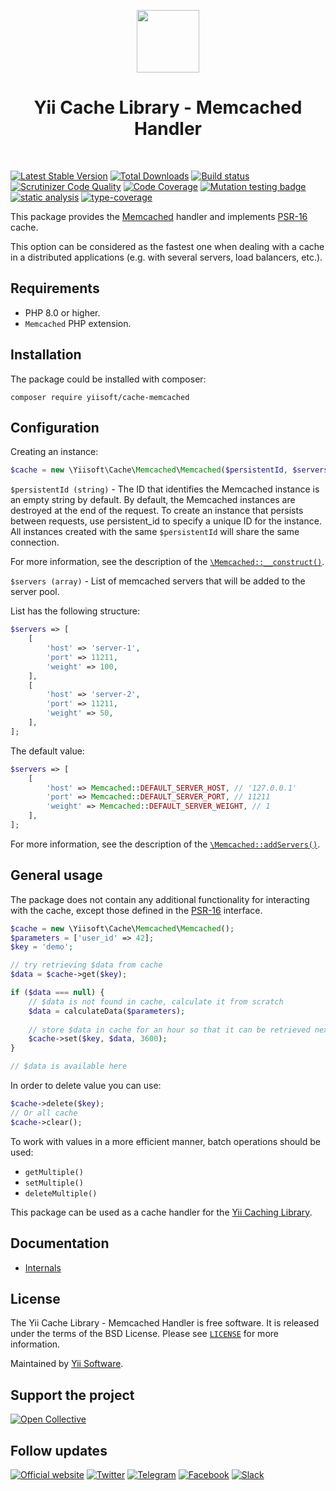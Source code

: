 <p align="center">
    <a href="https://github.com/yiisoft" target="_blank">
        <img src="https://yiisoft.github.io/docs/images/yii_logo.svg" height="100px">
    </a>
    <h1 align="center">Yii Cache Library - Memcached Handler</h1>
    <br>
</p>

[![Latest Stable Version](https://poser.pugx.org/yiisoft/cache-memcached/v/stable.png)](https://packagist.org/packages/yiisoft/cache-memcached)
[![Total Downloads](https://poser.pugx.org/yiisoft/cache-memcached/downloads.png)](https://packagist.org/packages/yiisoft/cache-memcached)
[![Build status](https://github.com/yiisoft/cache-memcached/workflows/build/badge.svg)](https://github.com/yiisoft/cache-memcached/actions?query=workflow%3Abuild)
[![Scrutinizer Code Quality](https://scrutinizer-ci.com/g/yiisoft/cache-memcached/badges/quality-score.png?b=master)](https://scrutinizer-ci.com/g/yiisoft/cache-memcached/?branch=master)
[![Code Coverage](https://scrutinizer-ci.com/g/yiisoft/cache-memcached/badges/coverage.png?b=master)](https://scrutinizer-ci.com/g/yiisoft/cache-memcached/?branch=master)
[![Mutation testing badge](https://img.shields.io/endpoint?style=flat&url=https%3A%2F%2Fbadge-api.stryker-mutator.io%2Fgithub.com%2Fyiisoft%2Fcache-memcached%2Fmaster)](https://dashboard.stryker-mutator.io/reports/github.com/yiisoft/cache-memcached/master)
[![static analysis](https://github.com/yiisoft/cache-memcached/workflows/static%20analysis/badge.svg)](https://github.com/yiisoft/cache-memcached/actions?query=workflow%3A%22static+analysis%22)
[![type-coverage](https://shepherd.dev/github/yiisoft/cache-memcached/coverage.svg)](https://shepherd.dev/github/yiisoft/cache-memcached)

This package provides the [Memcached](https://www.php.net/manual/book.memcached.php)
handler and implements [PSR-16](https://www.php-fig.org/psr/psr-16/) cache.

This option can be considered as the fastest one when dealing with a cache in
a distributed applications (e.g. with several servers, load balancers, etc.).

## Requirements

- PHP 8.0 or higher.
- `Memcached` PHP extension.

## Installation

The package could be installed with composer:

```shell
composer require yiisoft/cache-memcached
```

## Configuration

Creating an instance:

```php
$cache = new \Yiisoft\Cache\Memcached\Memcached($persistentId, $servers);
```

`$persistentId (string)` - The ID that identifies the Memcached instance is an empty string by default.
By default, the Memcached instances are destroyed at the end of the request.
To create an instance that persists between requests, use persistent_id to specify a unique ID for the instance.
All instances created with the same `$persistentId` will share the same connection.

For more information, see the description of the
[`\Memcached::__construct()`](https://www.php.net/manual/memcached.construct.php).

`$servers (array)` - List of memcached servers that will be added to the server pool.

List has the following structure:

```php
$servers => [
    [
        'host' => 'server-1',
        'port' => 11211,
        'weight' => 100,
    ],
    [
        'host' => 'server-2',
        'port' => 11211,
        'weight' => 50,
    ],
];
```

The default value:

```php
$servers => [
    [
        'host' => Memcached::DEFAULT_SERVER_HOST, // '127.0.0.1'
        'port' => Memcached::DEFAULT_SERVER_PORT, // 11211
        'weight' => Memcached::DEFAULT_SERVER_WEIGHT, // 1
    ],
];
```

For more information, see the description of the
[`\Memcached::addServers()`](https://www.php.net/manual/memcached.addservers.php).

## General usage

The package does not contain any additional functionality for interacting with the cache,
except those defined in the [PSR-16](https://www.php-fig.org/psr/psr-16/) interface.

```php
$cache = new \Yiisoft\Cache\Memcached\Memcached();
$parameters = ['user_id' => 42];
$key = 'demo';

// try retrieving $data from cache
$data = $cache->get($key);

if ($data === null) {
    // $data is not found in cache, calculate it from scratch
    $data = calculateData($parameters);
    
    // store $data in cache for an hour so that it can be retrieved next time
    $cache->set($key, $data, 3600);
}

// $data is available here
```

In order to delete value you can use:

```php
$cache->delete($key);
// Or all cache
$cache->clear();
```

To work with values in a more efficient manner, batch operations should be used:

- `getMultiple()`
- `setMultiple()`
- `deleteMultiple()`

This package can be used as a cache handler for the [Yii Caching Library](https://github.com/yiisoft/cache).

## Documentation

- [Internals](docs/internals.md)

## License

The Yii Cache Library - Memcached Handler is free software. It is released under the terms of the BSD License.
Please see [`LICENSE`](./LICENSE.md) for more information.

Maintained by [Yii Software](https://www.yiiframework.com/).

## Support the project

[![Open Collective](https://img.shields.io/badge/Open%20Collective-sponsor-7eadf1?logo=open%20collective&logoColor=7eadf1&labelColor=555555)](https://opencollective.com/yiisoft)

## Follow updates

[![Official website](https://img.shields.io/badge/Powered_by-Yii_Framework-green.svg?style=flat)](https://www.yiiframework.com/)
[![Twitter](https://img.shields.io/badge/twitter-follow-1DA1F2?logo=twitter&logoColor=1DA1F2&labelColor=555555?style=flat)](https://twitter.com/yiiframework)
[![Telegram](https://img.shields.io/badge/telegram-join-1DA1F2?style=flat&logo=telegram)](https://t.me/yii3en)
[![Facebook](https://img.shields.io/badge/facebook-join-1DA1F2?style=flat&logo=facebook&logoColor=ffffff)](https://www.facebook.com/groups/yiitalk)
[![Slack](https://img.shields.io/badge/slack-join-1DA1F2?style=flat&logo=slack)](https://yiiframework.com/go/slack)
